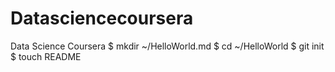 Datasciencecoursera
===================

Data Science Coursera
$ mkdir ~/HelloWorld.md
$ cd ~/HelloWorld
$ git init
$ touch README
